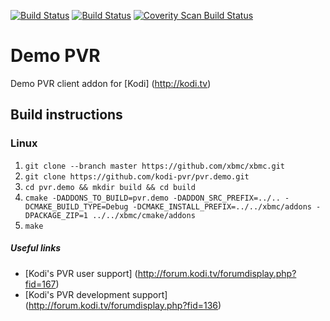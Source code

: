 [![Build Status](https://travis-ci.org/kodi-pvr/pvr.demo.svg?branch=master)](https://travis-ci.org/kodi-pvr/pvr.demo)
[![Build Status](https://dev.azure.com/teamkodi/kodi-pvr/_apis/build/status/kodi-pvr.pvr.demo?branchName=Matrix)](https://dev.azure.com/teamkodi/kodi-pvr/_build/latest?definitionId=56&branchName=Matrix)
[![Coverity Scan Build Status](https://scan.coverity.com/projects/5120/badge.svg)](https://scan.coverity.com/projects/5120)

# Demo PVR
Demo PVR client addon for [Kodi] (http://kodi.tv)

## Build instructions

### Linux

1. `git clone --branch master https://github.com/xbmc/xbmc.git`
2. `git clone https://github.com/kodi-pvr/pvr.demo.git`
3. `cd pvr.demo && mkdir build && cd build`
4. `cmake -DADDONS_TO_BUILD=pvr.demo -DADDON_SRC_PREFIX=../.. -DCMAKE_BUILD_TYPE=Debug -DCMAKE_INSTALL_PREFIX=../../xbmc/addons -DPACKAGE_ZIP=1 ../../xbmc/cmake/addons`
5. `make`

##### Useful links

* [Kodi's PVR user support] (http://forum.kodi.tv/forumdisplay.php?fid=167)
* [Kodi's PVR development support] (http://forum.kodi.tv/forumdisplay.php?fid=136)
